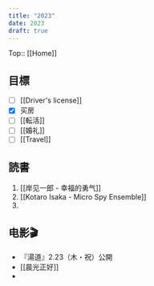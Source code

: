 ```yaml
---
title: "2023"
date: 2023
draft: true
---
```


Top:: [[Home]]

## 目標

- [ ] [[Driver's license]]
- [x] 买房
- [ ] [[転活]]
- [ ] [[婚礼]]
- [ ] [[Travel]]

## 読書

1. [[岸见一郎 - 幸福的勇气]]
2. [[Kotaro Isaka - Micro Spy Ensemble]]
3. 


## 电影🎬

- 『湯道』2.23（木・祝）公開
- [[晨光正好]]
- 